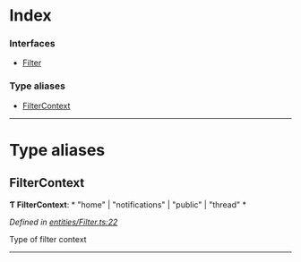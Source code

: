 

# Index

### Interfaces

* [Filter](../interfaces/_entities_filter_.filter.md)

### Type aliases

* [FilterContext](_entities_filter_.md#filtercontext)

---

# Type aliases

<a id="filtercontext"></a>

##  FilterContext

**Ƭ FilterContext**: * "home" &#124; "notifications" &#124; "public" &#124; "thread"
*

*Defined in [entities/Filter.ts:22](https://github.com/lagunehq/core/blob/b472bda/src/entities/Filter.ts#L22)*

Type of filter context

___

